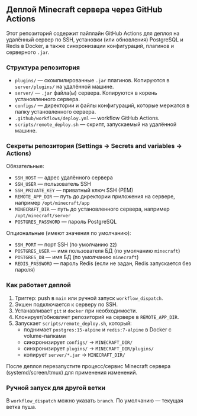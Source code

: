 ## Деплой Minecraft сервера через GitHub Actions

Этот репозиторий содержит пайплайн GitHub Actions для деплоя на удалённый сервер по SSH, установки (или обновления) PostgreSQL и Redis в Docker, а также синхронизации конфигураций, плагинов и серверного `.jar`.

### Структура репозитория

- `plugins/` — скомпилированные `.jar` плагинов. Копируются в `server/plugins/` на удалённой машине.
- `server/` — `.jar` файла(ы) сервера. Копируются в корень установленного сервера.
- `configs/` — директории и файлы конфигураций, которые мержатся в папку установленного сервера.
- `.github/workflows/deploy.yml` — workflow GitHub Actions.
- `scripts/remote_deploy.sh` — скрипт, запускаемый на удалённой машине.

### Секреты репозитория (Settings → Secrets and variables → Actions)

Обязательные:

- `SSH_HOST` — адрес удалённого сервера
- `SSH_USER` — пользователь SSH
- `SSH_PRIVATE_KEY` — приватный ключ SSH (PEM)
- `REMOTE_APP_DIR` — путь до директории приложения на сервере, например `/opt/minecraft/app`
- `MINECRAFT_DIR` — путь до установленного сервера, например `/opt/minecraft/server`
- `POSTGRES_PASSWORD` — пароль PostgreSQL

Опциональные (имеют значения по умолчанию):

- `SSH_PORT` — порт SSH (по умолчанию `22`)
- `POSTGRES_USER` — имя пользователя БД (по умолчанию `minecraft`)
- `POSTGRES_DB` — имя БД (по умолчанию `minecraft`)
- `REDIS_PASSWORD` — пароль Redis (если не задан, Redis запускается без пароля)

### Как работает деплой

1. Триггер: push в `main` или ручной запуск `workflow_dispatch`.
2. Экшен подключается к серверу по SSH.
3. Устанавливает `git` и `docker` при необходимости.
4. Клонирует/обновляет репозиторий на сервере в `REMOTE_APP_DIR`.
5. Запускает `scripts/remote_deploy.sh`, который:
   - поднимает `postgres:15-alpine` и `redis:7-alpine` в Docker с volume-папками
   - синхронизирует `configs/` → `MINECRAFT_DIR/`
   - синхронизирует `plugins/` → `MINECRAFT_DIR/plugins/`
   - копирует `server/*.jar` → `MINECRAFT_DIR/`

После деплоя перезапустите процесс/сервис Minecraft сервера (systemd/screen/tmux) для применения изменений.

### Ручной запуск для другой ветки

В `workflow_dispatch` можно указать `branch`. По умолчанию — текущая ветка пуша.
